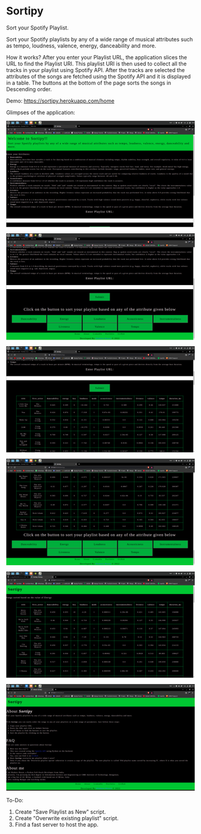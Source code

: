 # Sortipy
Sort your Spotify Playlist.

Sort your Spotify playlists by any of a wide range of musical attributes such as tempo, loudness, valence, energy, danceability and more.

How it works?
After you enter your Playlist URL, the application slices the URL to find the Playlist URI. This playlist URI is then used to collect all the tracks in your playlist using Spotify API.
After the tracks are selected the attributes of the songs are fetched using the Spotify API and it is displayed in a table.
The buttons at the bottom of the page sorts the songs in Descending order.


Demo: https://sortipy.herokuapp.com/home

Glimpses of the application: 

![ScreenShot](https://github.com/Shaheer-rossoneri14/Sortipy/blob/main/SS/Screenshot%20from%202022-05-13%2015-23-53.png)


![ScreenShot](https://github.com/Shaheer-rossoneri14/Sortipy/blob/main/SS/Screenshot%20from%202022-05-13%2015-24-11.png)


![ScreenShot](https://github.com/Shaheer-rossoneri14/Sortipy/blob/main/SS/Screenshot%20from%202022-05-13%2015-25-14.png)


![ScreenShot](https://github.com/Shaheer-rossoneri14/Sortipy/blob/main/SS/Screenshot%20from%202022-05-13%2015-25-29.png)


![ScreenShot](https://github.com/Shaheer-rossoneri14/Sortipy/blob/main/SS/Screenshot%20from%202022-05-13%2015-17-08.png)


![ScreenShot](https://github.com/Shaheer-rossoneri14/Sortipy/blob/main/SS/Screenshot%20from%202022-05-13%2015-17-53.png)



To-Do:
1. Create "Save Playlist as New" script.
2. Create "Overwrite existing playlist" script.
3. Find a fast server to host the app.

